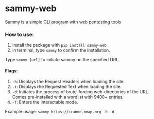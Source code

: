 # sammy-web
Sammy is a simple CLI program with web pentesting tools

### How to use:
1. Install the package with `pip install sammy-web`
2. In terminal, type `sammy` to confirm the installation.

Type `sammy [url]` to initiate sammy on the specified URL.

#### Flags:
1. `-h`: Displays the Request Headers when loading the site.
2. `-t`: Displays rhe Requested Text when loading the site.
3. `-d`: Initiates the process of brute-forcing web-directories of the URL. Comes pre-installed with a wordlist with 9400+ entries.
4. `-f`: Enters the interactable mode.

Example usage: `sammy https://scanme.nmap.org -h -d`
